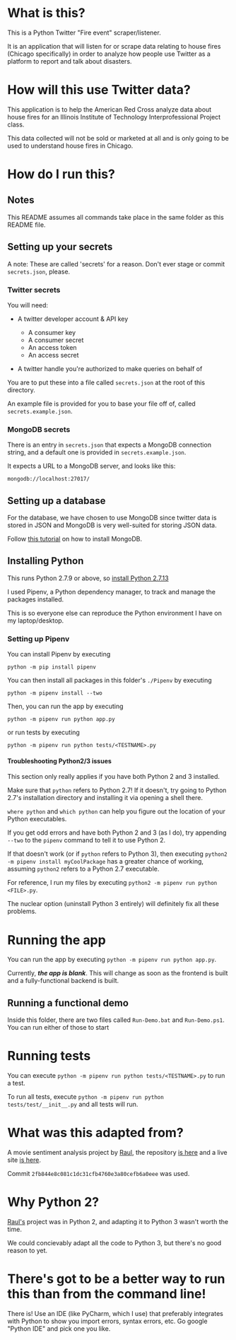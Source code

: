# What is this?

This is a Python Twitter "Fire event" scraper/listener.

It is an application that will listen for or scrape data relating to house fires 
(Chicago specifically) in order to analyze how people use Twitter as a platform
to report and talk about disasters.

# How will this use Twitter data?

This application is to help the American Red Cross analyze data about house fires
for an Illinois Institute of Technology Interprofessional Project class.

This data collected will not be sold or marketed at all and is only going to be
used to understand house fires in Chicago.

# How do I run this?

## Notes

This README assumes all commands take place in the same folder as this README file.

## Setting up your secrets

A note: These are called 'secrets' for a reason. Don't ever stage or commit
`secrets.json`, please.

### Twitter secrets

You will need:

- A twitter developer account & API key
    - A consumer key
    - A consumer secret
    - An access token
    - An access secret

- A twitter handle you're authorized to make queries on behalf of

You are to put these into a file called `secrets.json` at the root of this
directory.

An example file is provided for you to base your file off of, called
`secrets.example.json`.

### MongoDB secrets

There is an entry in `secrets.json` that expects a MongoDB connection string,
and a default one is provided in `secrets.example.json`.

It expects a URL to a MongoDB server, and looks like this:

    mongodb://localhost:27017/

## Setting up a database

For the database, we have chosen to use MongoDB since twitter data is stored in
JSON and MongoDB is very well-suited for storing JSON data.

Follow [this tutorial](https://docs.mongodb.com/v3.2/tutorial/) on how to install MongoDB.

## Installing Python

This runs Python 2.7.9 or above, so [install Python 2.7.13](https://www.python.org/downloads/release/python-2713/)

I used Pipenv, a Python dependency manager, to track and manage the packages
installed.

This is so everyone else can reproduce the Python environment I have on my
laptop/desktop.

### Setting up Pipenv

You can install Pipenv by executing 
    
    python -m pip install pipenv

You can then install all packages in this folder's `./Pipenv` by executing

    python -m pipenv install --two
    
Then, you can run the app by executing

    python -m pipenv run python app.py
    
or run tests by executing

    python -m pipenv run python tests/<TESTNAME>.py

#### Troubleshooting Python2/3 issues

This section only really applies if you have both Python 2 and 3 installed.

Make sure that `python` refers to Python 2.7! If it doesn't, try going to
Python 2.7's installation directory and installing it via opening a shell there.

`where python` and `which python` can help you figure out the location of your
Python executables.

If you get odd errors and have both Python 2 and 3 (as I do), try appending
`--two` to the `pipenv` command to tell it to use Python 2.

If that doesn't work (or if `python` refers to Python 3), then executing `python2 -m
pipenv install myCoolPackage` has a greater chance of working, assuming
`python2` refers to a Python 2.7 executable.

For reference, I run my files by executing `python2 -m pipenv run python <FILE>.py`.

The nuclear option (uninstall Python 3 entirely) will definitely fix all these
problems.

# Running the app

You can run the app by executing `python -m pipenv run python app.py`.

Currently, ***the app is blank***. This will change as soon as the frontend is built and
a fully-functional backend is built.

## Running a functional demo

Inside this folder, there are two files called `Run-Demo.bat` and
`Run-Demo.ps1`. You can run either of those to start

# Running tests

You can execute `python -m pipenv run python tests/<TESTNAME>.py` to run a test.

To run all tests, execute `python -m pipenv run python tests/test/__init__.py`
and all tests will run.

# What was this adapted from?

A movie sentiment analysis project by [Raul](https://github.com/raaraa/), the
repository [is here](https://github.com/raaraa/movie-twitter-sentiment) and a
live site [is here](https://movie-tweet-sentiment.herokuapp.com/).

Commit `2fb844e8c081c1dc31cfb4760e3a80cefb6a0eee` was used.

# Why Python 2?
[Raul's](https://github.com/raaraa/) project was in Python 2, and adapting it
to Python 3 wasn't worth the time.

We could concievably adapt all the code to Python 3, but there's no good
reason to yet.

# There's got to be a better way to run this than from the command line!

There is! Use an IDE (like PyCharm, which I use) that preferably integrates with 
Python to show you import errors, syntax errors, etc. Go google "Python IDE" and
pick one you like.